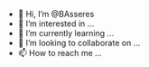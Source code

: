 - 👋 Hi, I’m @BAsseres
- 👀 I’m interested in ...
- 🌱 I’m currently learning ...
- 💞️ I’m looking to collaborate on ...
- 📫 How to reach me ...

<!---
BAsseres/BAsseres is a ✨ special ✨ repository because its `README.md` (this file) appears on your GitHub profile.
You can click the Preview link to take a look at your changes.
--->
